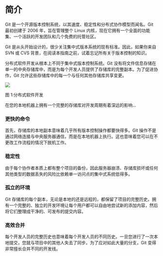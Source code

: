 # 简介

Git 是一个开源版本控制系统，以其速度、稳定性和分布式协作模型而闻名。Git 最初创建于 2006 年，旨在管理整个 Linux 内核，现在它拥有一个全面的功能集、一个活跃的开发团队和几个免费的托管社区。

Git 是从头开始设计的，很少关注集中式版本系统的现有标准。因此，如果你来自 SVN 或 CVS 背景，在阅读本指南之前，试着忘记所有关于版本控制的知识。

分布式软件开发从根本上不同于集中式版本控制系统。Git 没有将文件信息存储在单一的中央存储库中，而是为每个开发人员提供了存储库的完整副本。为了促进协作，Git 允许这些存储库中的每一个与任何其他存储库共享变更。

![](../Images/image001.png)

图 1:分布式软件开发

在您的本地机器上拥有一个完整的存储库对开发周期有着深远的影响…

### 更快的命令

首先，存储库的本地副本意味着几乎所有版本控制操作都要快得多。Git 操作不是通过网络连接与中央服务器通信，而是在本地机器上执行。这也意味着您可以在不更改工作流程的情况下脱机工作。

### 稳定性

由于每个协作者本质上都有整个项目的备份，因此服务器崩溃、存储库损坏或任何其他类型的数据丢失的风险比依赖单一访问点的集中式系统低得多。

### 孤立的环境

Git 存储库的每个副本，无论是本地的还是远程的，都保留了项目的完整历史。拥有一个完整的、独立的开发环境让每个用户都可以自由地尝试新的添加内容，然后将它们整理成干净的、可发布的提交内容。

### 高效合并

每个开发人员的完整历史也意味着每个开发人员的不同历史。一旦您进行了一次本地提交，您就与项目中的其他人失去了同步。为了应对如此大量的分支，Git 变得非常擅长合并不同的开发线。